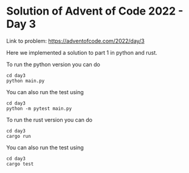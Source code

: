 # Solution of Advent of Code 2022 - Day 3

Link to problem: https://adventofcode.com/2022/day/3

Here we implemented a solution to part 1 in python and rust.

To run the python version you can do
```
cd day3
python main.py
```
You can also run the test using 
```
cd day3
python -m pytest main.py
```

To run the rust version you can do
```
cd day3
cargo run
```
You can also run the test using 
```
cd day3
cargo test
```

